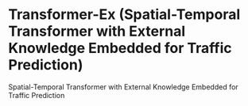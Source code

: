 # Transformer-Ex (Spatial-Temporal Transformer with External Knowledge Embedded for Traffic Prediction)
Spatial-Temporal Transformer with External Knowledge Embedded for Traffic Prediction
